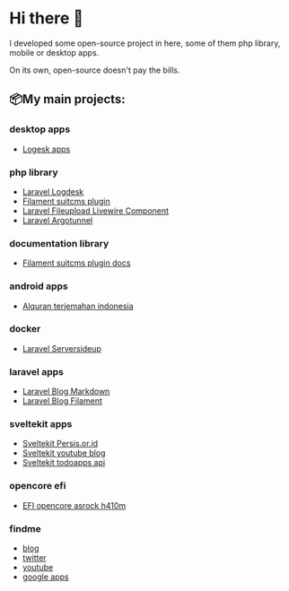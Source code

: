 # Hi there 👋

I developed some open-source project in here, some of them php library, mobile or desktop apps. 

On its own, open-source doesn't pay the bills. 

## 📦My main projects:

### desktop apps
- [Logesk apps](https://github.com/jhonoryza/logdesk)

### php library
- [Laravel Logdesk](https://github.com/jhonoryza/laravel-logdesk)
- [Filament suitcms plugin](https://github.com/jhonoryza/filament-suitcms-plugin)
- [Laravel Fileupload Livewire Component](https://github.com/jhonoryza/laravel-fileupload-component)
- [Laravel Argotunnel](https://github.com/jhonoryza/argotunnel-laravel)

### documentation library
- [Filament suitcms plugin docs](https://github.com/jhonoryza/filament-suitcms-plugin-docs)

### android apps
- [Alquran terjemahan indonesia](https://github.com/jhonoryza/flutter_labkita_alquran)

### docker
- [Laravel Serversideup](https://github.com/jhonoryza/serversideup-laravel)

### laravel apps
- [Laravel Blog Markdown](https://github.com/jhonoryza/laravel-blog-markdown)
- [Laravel Blog Filament](https://github.com/jhonoryza/laravel-filament-blog)

### sveltekit apps
- [Sveltekit Persis.or.id](https://github.com/jhonoryza/sveltekit-persis-orid)
- [Sveltekit youtube blog](https://github.com/jhonoryza/sveltekit-blog-youtube-tutorial)
- [Sveltekit todoapps api](https://github.com/jhonoryza/sveltekit-todoapps-api)

### opencore efi
- [EFI opencore asrock h410m](https://github.com/jhonoryza/efi-opencore-asrock-h410m-i3-10100)

### findme
- [blog](https://fajar.labkita.my.id/)
- [twitter](https://twitter.com/jardik7)
- [youtube](https://www.youtube.com/channel/UCwHy_Tkd7yc_24XlsTrnrNA)
- [google apps](https://play.google.com/store/apps/dev?id=9101982290652990628)
